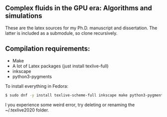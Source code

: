 ## Complex fluids in the GPU era: Algorithms and simulations

These are the latex sources for my Ph.D. manuscript and dissertation. The latter is included as a submodule, so clone recursively.



## Compilation requirements:

  * Make  
  * A lot of Latex packages (just install texlive-full)	  
  * inkscape  
  * python3-pygments  
  
To install everything in Fedora:

```bash
$ sudo dnf -y install texlive-scheme-full inkscape make python3-pygments
```

I you experience some weird error, try deleting or renaming the ~/.texlive2020 folder.

